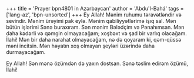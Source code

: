 +++
title = 'Prayer bpn4801 in Azərbaycan'
author = 'Abdu'l-Bahá'
tags = ['lang-az', 'bpn-unsorted']
+++
Ey Allah! Mənim ruhumu təravətləndir və sevindir. Mənim ürəyimi pak eylə. Mənim qabiliyyətlərimə işıq sal. Mən bütün işlərimi Sənə buraxıram. Sən mənim Bələdçim və Pənahımsan. Mən daha kədərli və qəmgin olmayacağam; xoşbəxt və şad bir varlıq olacağam. İlahi! Mən bir daha narahat olmayacağam, nə də qoyaram ki, qəm-qüssə məni incitsin. Mən həyatın xoş olmayan şeyləri üzərində daha durmayacağam.

Ey Allah! Sən mənə özümdən də yaxın dostsan. Sənə təslim edirəm özümü, İlahi!
